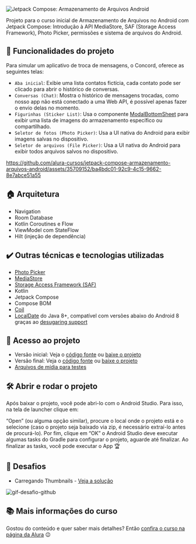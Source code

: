 ![Jetpack Compose: Armazenamento de Arquivos Android](https://github.com/alura-cursos/jetpack-compose-armazenamento-arquivos-android/assets/35709152/51cd2f77-0f4a-401d-b442-55f591537712)


Projeto para o curso inicial de Armazenamento de Arquivos no Android com Jetpack Compose: Introdução à API MediaStore, SAF (Storage Access Framework), Photo Picker, permissões e sistema de arquivos do Android.



## :hammer: Funcionalidades do projeto
Para simular um aplicativo de troca de mensagens, o Concord, oferece as seguintes telas:

- `Aba inicial`: Exibie uma lista contatos fictícia, cada contato pode ser clicado para abrir o histórico de conversas.
- `Conversas (Chat)`: Mostra o histórico de mensagens trocadas, como nosso app não está conectado a uma Web API, é possível apenas fazer o envio delas no momento.
- `Figurinhas (Sticker List)`: Usa o componente [ModalBottomSheet][modalbottomsheet-link] para exibir uma lista de imagens do armazenamento específico ou compartilhado.
- `Seletor de fotos (Photo Picker)`: Usa a UI nativa do Android para exibir imagens salvas no dispositivo.
- `Seletor de arquivos (File Picker)`: Usa a UI nativa do Android para exibir todos arquivos salvos no dispositivo.

https://github.com/alura-cursos/jetpack-compose-armazenamento-arquivos-android/assets/35709152/ba4bdc01-92c9-4c15-9662-8e7abce51a55

## 🏠 Arquitetura
* Navigation
* Room Database
* Kotlin Coroutines e Flow
* ViewModel com StateFlow
* Hilt (injeção de dependência)

## ✔️ Outras técnicas e tecnologias utilizadas
* [Photo Picker][photopicker]
* [MediaStore][mediastore]
* [Storage Access Framework (SAF)][SAF]
* Kotlin
* Jetpack Compose
* Compose BOM
* [Coil][coil]
* [LocalDate][localdate] do Java 8+, compatível com versões abaixo do Android 8 graças ao [desugaring support][jdk8desugar]


## 📂 Acesso ao projeto
- Versão inicial: Veja o [código fonte][codigo-inicial] ou [baixe o projeto][download-inicial]
- Versão final: Veja o [código fonte][codigo-final] ou [baixe o projeto][download-final]
- [Arquivos de mídia para testes][arquivos]

## 🛠️ Abrir e rodar o projeto
Após baixar o projeto, você pode abri-lo com o Android Studio. Para isso, na tela de launcher clique em:

“Open” (ou alguma opção similar), procure o local onde o projeto está e o selecione (caso o projeto seja baixado via zip, é necessário extraí-lo antes de procurá-lo). Por fim, clique em “OK” o Android Studio deve executar algumas tasks do Gradle para configurar o projeto, aguarde até finalizar. Ao finalizar as tasks, você pode executar o App 🏆

## 🎯 Desafios
- Carregando Thumbnails - [Veja a solução][desafio]

![gif-desafio-github](https://github.com/alura-cursos/jetpack-compose-armazenamento-arquivos-android/assets/35709152/79ae2713-da01-484e-bcb9-8dc7612405c7)

## 📚 Mais informações do curso

Gostou do conteúdo e quer saber mais detalhes? Então [confira o curso na página da Alura](https://www.alura.com.br/curso-online-jetpack-compose-armazenamento-arquivos-android) 😉

[modalbottomsheet-link]: https://developer.android.com/reference/kotlin/androidx/compose/material3/package-summary#ModalBottomSheet(kotlin.Function0,androidx.compose.ui.Modifier,androidx.compose.material3.SheetState,androidx.compose.ui.graphics.Shape,androidx.compose.ui.graphics.Color,androidx.compose.ui.graphics.Color,androidx.compose.ui.unit.Dp,androidx.compose.ui.graphics.Color,kotlin.Function0,kotlin.Function1)
[photopicker]: https://developer.android.com/training/data-storage/shared/photopicker
[mediastore]: https://developer.android.com/training/data-storage/shared/media?hl=pt-br#query-collection
[SAF]: https://developer.android.com/guide/topics/providers/document-provider
[arquivos]: https://github.com/alura-cursos/jetpack-compose-armazenamento-arquivos-android/tree/arquivos
                                                                                                                                                                                 
[localdate]: https://developer.android.com/reference/java/time/LocalDate
[jdk8desugar]: https://developer.android.com/studio/write/java8-support#library-desugaring
[coil]: https://coil-kt.github.io/coil/
[codigo-inicial]: https://github.com/alura-cursos/jetpack-compose-armazenamento-arquivos-android/commits/projeto-inicial
[download-inicial]: https://github.com/alura-cursos/jetpack-compose-armazenamento-arquivos-android/archive/refs/heads/projeto-inicial.zip
[codigo-final]: https://github.com/alura-cursos/jetpack-compose-armazenamento-arquivos-android/commits/aula-5
[download-final]: https://github.com/alura-cursos/jetpack-compose-armazenamento-arquivos-android/archive/refs/heads/aula-5.zip
[desafio]: https://github.com/alura-cursos/jetpack-compose-armazenamento-arquivos-android/commit/7da97205a4be85f909562111eb1858a32558fc57


